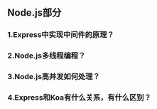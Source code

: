 ## Node.js部分
### 1.Express中实现中间件的原理？

### 2.Node.js多线程编程？

### 3.Node.js高并发如何处理？


### 4.Express和Koa有什么关系，有什么区别？